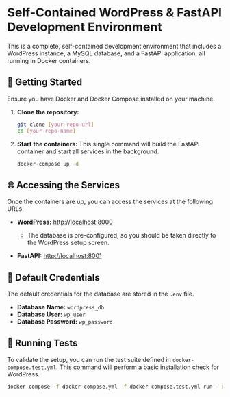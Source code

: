 # Self-Contained WordPress & FastAPI Development Environment

This is a complete, self-contained development environment that includes a WordPress instance, a MySQL database, and a FastAPI application, all running in Docker containers.

## 🚀 Getting Started

Ensure you have Docker and Docker Compose installed on your machine.

1.  **Clone the repository:**
    ```bash
    git clone [your-repo-url]
    cd [your-repo-name]
    ```

2.  **Start the containers:**
    This single command will build the FastAPI container and start all services in the background.
    ```bash
    docker-compose up -d
    ```

## 🌐 Accessing the Services

Once the containers are up, you can access the services at the following URLs:

* **WordPress:** [http://localhost:8000](http://localhost:8000)
    * The database is pre-configured, so you should be taken directly to the WordPress setup screen.

* **FastAPI:** [http://localhost:8001](http://localhost:8001)

## 🔑 Default Credentials

The default credentials for the database are stored in the `.env` file.

* **Database Name:** `wordpress_db`
* **Database User:** `wp_user`
* **Database Password:** `wp_password`

## 🧪 Running Tests

To validate the setup, you can run the test suite defined in `docker-compose.test.yml`. This command will perform a basic installation check for WordPress.

```bash
docker-compose -f docker-compose.yml -f docker-compose.test.yml run --rm test_runner
